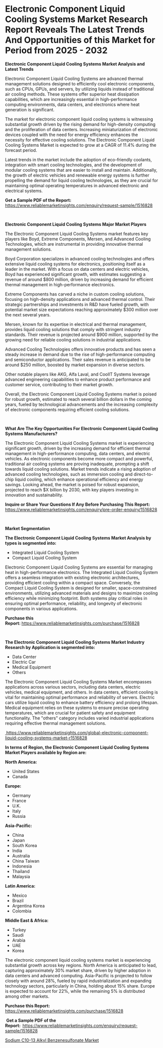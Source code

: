 <p><h1>Electronic Component Liquid Cooling Systems Market Research Report Reveals The Latest Trends And Opportunities of this Market for Period from 2025 - 2032</h1></p><p><strong>Electronic Component Liquid Cooling Systems Market Analysis and Latest Trends</strong></p>
<p><p>Electronic Component Liquid Cooling Systems are advanced thermal management solutions designed to efficiently cool electronic components, such as CPUs, GPUs, and servers, by utilizing liquids instead of traditional air cooling methods. These systems offer superior heat dissipation capabilities, which are increasingly essential in high-performance computing environments, data centers, and electronics where heat generation is significant. </p><p>The market for electronic component liquid cooling systems is witnessing substantial growth driven by the rising demand for high-density computing and the proliferation of data centers. Increasing miniaturization of electronic devices coupled with the need for energy efficiency enhances the necessity for effective cooling solutions. The Electronic Component Liquid Cooling Systems Market is expected to grow at a CAGR of 11.4% during the forecast period. </p><p>Latest trends in the market include the adoption of eco-friendly coolants, integration with smart cooling technologies, and the development of modular cooling systems that are easier to install and maintain. Additionally, the growth of electric vehicles and renewable energy systems is further propelling the demand for liquid cooling technologies, as they are crucial for maintaining optimal operating temperatures in advanced electronic and electrical systems.</p></p>
<p><strong>Get a Sample PDF of the Report:&nbsp;</strong> <a href="https://www.reliablemarketinsights.com/enquiry/request-sample/1516828?utm_campaign=3312&utm_medium=2&utm_source=Github&utm_content=ia&utm_term=30032025&utm_id=electronic-component-liquid-cooling-systems">https://www.reliablemarketinsights.com/enquiry/request-sample/1516828</a></p>
<p>&nbsp;</p>
<p><strong>Electronic Component Liquid Cooling Systems Major Market Players</strong></p>
<p><p>The Electronic Component Liquid Cooling Systems market features key players like Boyd, Extreme Components, Mersen, and Advanced Cooling Technologies, which are instrumental in providing innovative thermal management solutions. </p><p>Boyd Corporation specializes in advanced cooling technologies and offers extensive liquid cooling systems for electronics, positioning itself as a leader in the market. With a focus on data centers and electric vehicles, Boyd has experienced significant growth, with estimates suggesting a revenue of around $800 million, driven by increasing demand for efficient thermal management in high-performance electronics.</p><p>Extreme Components has carved a niche in custom cooling solutions, focusing on high-density applications and advanced thermal control. Their strategic partnerships and investments in R&D have fueled growth, with potential market size expectations reaching approximately $300 million over the next several years.</p><p>Mersen, known for its expertise in electrical and thermal management, provides liquid cooling solutions that comply with stringent industry standards. Their revenue is projected around $900 million, supported by the growing need for reliable cooling solutions in industrial applications.</p><p>Advanced Cooling Technologies offers innovative products and has seen a steady increase in demand due to the rise of high-performance computing and semiconductor applications. Their sales revenue is anticipated to be around $250 million, boosted by market expansion in diverse sectors.</p><p>Other notable players like AKG, Alfa Laval, and CoolIT Systems leverage advanced engineering capabilities to enhance product performance and customer service, contributing to their market growth.</p><p>Overall, the Electronic Component Liquid Cooling Systems market is poised for robust growth, estimated to reach several billion dollars in the coming years, fueled by technological advancements and the increasing complexity of electronic components requiring efficient cooling solutions.</p></p>
<p>&nbsp;</p>
<p><strong>What Are The Key Opportunities For Electronic Component Liquid Cooling Systems Manufacturers?</strong></p>
<p><p>The Electronic Component Liquid Cooling Systems market is experiencing significant growth, driven by the increasing demand for efficient thermal management in high-performance computing, data centers, and electric vehicles. As electronic components become more compact and powerful, traditional air cooling systems are proving inadequate, prompting a shift towards liquid cooling solutions. Market trends indicate a rising adoption of advanced cooling technologies, such as immersion cooling and direct-to-chip liquid cooling, which enhance operational efficiency and energy savings. Looking ahead, the market is poised for robust expansion, projected to reach $X billion by 2030, with key players investing in innovation and sustainability.</p></p>
<p><strong>Inquire or Share Your Questions If Any Before Purchasing This Report:</strong> <a href="https://www.reliablemarketinsights.com/enquiry/pre-order-enquiry/1516828?utm_campaign=3312&utm_medium=2&utm_source=Github&utm_content=ia&utm_term=30032025&utm_id=electronic-component-liquid-cooling-systems">https://www.reliablemarketinsights.com/enquiry/pre-order-enquiry/1516828</a></p>
<p>&nbsp;</p>
<p><strong>Market Segmentation</strong></p>
<p><strong>The Electronic Component Liquid Cooling Systems Market Analysis by types is segmented into:</strong></p>
<p><ul><li>Integrated Liquid Cooling System</li><li>Compact Liquid Cooling System</li></ul></p>
<p><p>Electronic Component Liquid Cooling Systems are essential for managing heat in high-performance electronics. The Integrated Liquid Cooling System offers a seamless integration with existing electronic architectures, providing efficient cooling within a compact space. Conversely, the Compact Liquid Cooling System is designed for smaller, space-constrained environments, utilizing advanced materials and designs to maximize cooling efficiency while minimizing footprint. Both systems play critical roles in ensuring optimal performance, reliability, and longevity of electronic components in various applications.</p></p>
<p><strong>Purchase this Report:&nbsp;</strong><a href="https://www.reliablemarketinsights.com/purchase/1516828?utm_campaign=3312&utm_medium=2&utm_source=Github&utm_content=ia&utm_term=30032025&utm_id=electronic-component-liquid-cooling-systems">https://www.reliablemarketinsights.com/purchase/1516828</a></p>
<p>&nbsp;</p>
<p><strong>The Electronic Component Liquid Cooling Systems Market Industry Research by Application is segmented into:</strong></p>
<p><ul><li>Data Center</li><li>Electric Car</li><li>Medical Equipment</li><li>Others</li></ul></p>
<p><p>The Electronic Component Liquid Cooling Systems Market encompasses applications across various sectors, including data centers, electric vehicles, medical equipment, and others. In data centers, efficient cooling is vital for maintaining optimal performance and reliability of servers. Electric cars utilize liquid cooling to enhance battery efficiency and prolong lifespan. Medical equipment relies on these systems to ensure precise operating temperatures, which are crucial for patient safety and equipment functionality. The "others" category includes varied industrial applications requiring effective thermal management solutions.</p></p>
<p><a href="https://www.reliablemarketinsights.com/global-electronic-component-liquid-cooling-systems-market-r1516828?utm_campaign=3312&utm_medium=2&utm_source=Github&utm_content=ia&utm_term=30032025&utm_id=electronic-component-liquid-cooling-systems">&nbsp;https://www.reliablemarketinsights.com/global-electronic-component-liquid-cooling-systems-market-r1516828</a></p>
<p><strong>In terms of Region, the Electronic Component Liquid Cooling Systems Market Players available by Region are:</strong></p>
<p>
    <p> <strong> North America: </strong>
        <ul>
            <li>United States</li>
            <li>Canada</li>
        </ul>
        </p> 
    <p> <strong> Europe: </strong>
        <ul>
            <li>Germany</li>
            <li>France</li>
            <li>U.K.</li>
            <li>Italy</li>
            <li>Russia</li>
        </ul>
        </p> 
    <p> <strong> Asia-Pacific: </strong>
        <ul>
            <li>China</li>
            <li>Japan</li>
            <li>South Korea</li>
            <li>India</li>
            <li>Australia</li>
            <li>China Taiwan</li>
            <li>Indonesia</li>
            <li>Thailand</li>
            <li>Malaysia</li>
        </ul>
        </p> 
    <p> <strong> Latin America: </strong>
        <ul>
            <li>Mexico</li>
            <li>Brazil</li>
            <li>Argentina Korea</li>
            <li>Colombia</li>
        </ul>
        </p> 
    <p> <strong> Middle East & Africa: </strong>
        <ul>
            <li>Turkey</li>
            <li>Saudi</li>
            <li>Arabia</li>
            <li>UAE</li>
            <li>Korea</li>
        </ul>
    </p>
    </p>
<p><p>The electronic component liquid cooling systems market is experiencing substantial growth across key regions. North America is anticipated to lead, capturing approximately 30% market share, driven by higher adoption in data centers and advanced computing. Asia-Pacific is projected to follow closely with around 28%, fueled by rapid industrialization and expanding technology sectors, particularly in China, holding about 15% share. Europe is expected to account for 22%, while the remaining 5% is distributed among other markets.</p></p>
<p><strong>Purchase this Report: </strong><a href="https://www.reliablemarketinsights.com/purchase/1516828?utm_campaign=3312&utm_medium=2&utm_source=Github&utm_content=ia&utm_term=30032025&utm_id=electronic-component-liquid-cooling-systems">https://www.reliablemarketinsights.com/purchase/1516828</a></p>
<p>&nbsp;<strong>Get a Sample PDF of the Report:&nbsp;&nbsp;</strong><a href="https://www.reliablemarketinsights.com/enquiry/request-sample/1516828?utm_campaign=3312&utm_medium=2&utm_source=Github&utm_content=ia&utm_term=30032025&utm_id=electronic-component-liquid-cooling-systems">https://www.reliablemarketinsights.com/enquiry/request-sample/1516828</a></p>
<p><strong></strong></p>
<p><p><a href="https://github.com/shamstirroc7/Market-Research-Report-List-1/blob/main/sodium-c10-13-alkyl-benzenesulfonate-market.md?utm_campaign=3312&utm_medium=2&utm_source=Github&utm_content=ia&utm_term=30032025&utm_id=electronic-component-liquid-cooling-systems">Sodium C10-13 Alkyl Benzenesulfonate Market</a></p></p>